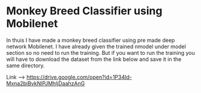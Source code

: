 # Monkey Breed Classifier using Mobilenet
In thuis I have made a monkey breed classifier using pre made deep network Mobilenet.
I have already given the trained nmodel under model section so no need to run the training.
But if you want to run the training you will have to download the dataset from the link below and save it in the same directory.

Link --> https://drive.google.com/open?id=1P34Id-Mxna2biBvkNlPJMhljDaahzAnG
